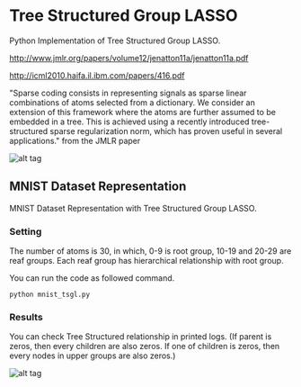 Tree Structured Group LASSO
===========

Python Implementation of Tree Structured Group LASSO.

http://www.jmlr.org/papers/volume12/jenatton11a/jenatton11a.pdf

http://icml2010.haifa.il.ibm.com/papers/416.pdf

"Sparse coding consists in representing signals as sparse linear combinations of atoms selected from a dictionary. We consider an extension of this framework where the atoms are further assumed to be embedded in a tree. This is achieved using a recently introduced tree-structured sparse regularization norm, which has proven useful in several applications." from the JMLR paper

![alt tag](https://github.com/jaesik817/hsc/blob/master/figures/tsgl.PNG)

MNIST Dataset Representation
-----------

MNIST Dataset Representation with Tree Structured Group LASSO. 

### Setting
The number of atoms is 30, in which, 0-9 is root group, 10-19 and 20-29 are reaf groups. Each reaf group has hierarchical relationship with root group.

You can run the code as followed command.

`
python mnist_tsgl.py
`

### Results
You can check Tree Structured relationship in printed logs.
(If parent is zeros, then every children are also zeros. If one of children is zeros, then every nodes in upper groups are also zeros.)

![alt tag](https://github.com/jaesik817/hsc/blob/master/figures/tsgl_result.PNG)
